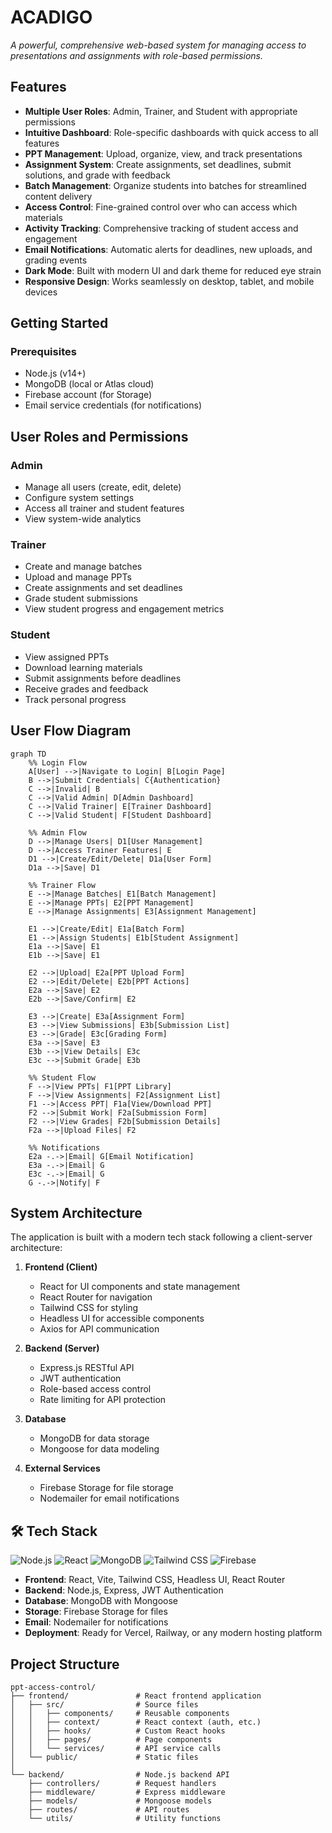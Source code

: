 # ACADIGO
*A powerful, comprehensive web-based system for managing access to presentations and assignments with role-based permissions.*

## Features

- **Multiple User Roles**: Admin, Trainer, and Student with appropriate permissions
- **Intuitive Dashboard**: Role-specific dashboards with quick access to all features
- **PPT Management**: Upload, organize, view, and track presentations
- **Assignment System**: Create assignments, set deadlines, submit solutions, and grade with feedback
- **Batch Management**: Organize students into batches for streamlined content delivery
- **Access Control**: Fine-grained control over who can access which materials
- **Activity Tracking**: Comprehensive tracking of student access and engagement
- **Email Notifications**: Automatic alerts for deadlines, new uploads, and grading events
- **Dark Mode**: Built with modern UI and dark theme for reduced eye strain
- **Responsive Design**: Works seamlessly on desktop, tablet, and mobile devices

## Getting Started

### Prerequisites

- Node.js (v14+)
- MongoDB (local or Atlas cloud)
- Firebase account (for Storage)
- Email service credentials (for notifications)

## User Roles and Permissions

### Admin
- Manage all users (create, edit, delete)
- Configure system settings
- Access all trainer and student features
- View system-wide analytics

### Trainer
- Create and manage batches
- Upload and manage PPTs
- Create assignments and set deadlines
- Grade student submissions
- View student progress and engagement metrics

### Student
- View assigned PPTs
- Download learning materials
- Submit assignments before deadlines
- Receive grades and feedback
- Track personal progress

## User Flow Diagram

```mermaid
graph TD
    %% Login Flow
    A[User] -->|Navigate to Login| B[Login Page]
    B -->|Submit Credentials| C{Authentication}
    C -->|Invalid| B
    C -->|Valid Admin| D[Admin Dashboard]
    C -->|Valid Trainer| E[Trainer Dashboard]
    C -->|Valid Student| F[Student Dashboard]
    
    %% Admin Flow
    D -->|Manage Users| D1[User Management]
    D -->|Access Trainer Features| E
    D1 -->|Create/Edit/Delete| D1a[User Form]
    D1a -->|Save| D1
    
    %% Trainer Flow
    E -->|Manage Batches| E1[Batch Management]
    E -->|Manage PPTs| E2[PPT Management]
    E -->|Manage Assignments| E3[Assignment Management]
    
    E1 -->|Create/Edit| E1a[Batch Form]
    E1 -->|Assign Students| E1b[Student Assignment]
    E1a -->|Save| E1
    E1b -->|Save| E1
    
    E2 -->|Upload| E2a[PPT Upload Form]
    E2 -->|Edit/Delete| E2b[PPT Actions]
    E2a -->|Save| E2
    E2b -->|Save/Confirm| E2
    
    E3 -->|Create| E3a[Assignment Form]
    E3 -->|View Submissions| E3b[Submission List]
    E3 -->|Grade| E3c[Grading Form]
    E3a -->|Save| E3
    E3b -->|View Details| E3c
    E3c -->|Submit Grade| E3b
    
    %% Student Flow
    F -->|View PPTs| F1[PPT Library]
    F -->|View Assignments| F2[Assignment List]
    F1 -->|Access PPT| F1a[View/Download PPT]
    F2 -->|Submit Work| F2a[Submission Form]
    F2 -->|View Grades| F2b[Submission Details]
    F2a -->|Upload Files| F2
    
    %% Notifications
    E2a -.->|Email| G[Email Notification]
    E3a -.->|Email| G
    E3c -.->|Email| G
    G -.->|Notify| F
```

## System Architecture

The application is built with a modern tech stack following a client-server architecture:

1. **Frontend (Client)**
   - React for UI components and state management
   - React Router for navigation
   - Tailwind CSS for styling
   - Headless UI for accessible components
   - Axios for API communication

2. **Backend (Server)**
   - Express.js RESTful API
   - JWT authentication
   - Role-based access control
   - Rate limiting for API protection

3. **Database**
   - MongoDB for data storage
   - Mongoose for data modeling

4. **External Services**
   - Firebase Storage for file storage
   - Nodemailer for email notifications

## 🛠️ Tech Stack
![Node.js](https://img.shields.io/badge/Node.js-43853D?style=for-the-badge&logo=node.js&logoColor=white)
![React](https://img.shields.io/badge/React-20232A?style=for-the-badge&logo=react&logoColor=61DAFB)
![MongoDB](https://img.shields.io/badge/MongoDB-4EA94B?style=for-the-badge&logo=mongodb&logoColor=white)
![Tailwind CSS](https://img.shields.io/badge/Tailwind_CSS-38B2AC?style=for-the-badge&logo=tailwind-css&logoColor=white)
![Firebase](https://img.shields.io/badge/Firebase-FFCA28?style=for-the-badge&logo=firebase&logoColor=black)
- **Frontend**: React, Vite, Tailwind CSS, Headless UI, React Router
- **Backend**: Node.js, Express, JWT Authentication
- **Database**: MongoDB with Mongoose
- **Storage**: Firebase Storage for files
- **Email**: Nodemailer for notifications
- **Deployment**: Ready for Vercel, Railway, or any modern hosting platform

## Project Structure

```
ppt-access-control/
├── frontend/               # React frontend application
│   ├── src/                # Source files
│   │   ├── components/     # Reusable components
│   │   ├── context/        # React context (auth, etc.)
│   │   ├── hooks/          # Custom React hooks
│   │   ├── pages/          # Page components
│   │   └── services/       # API service calls
│   └── public/             # Static files
│
└── backend/                # Node.js backend API
    ├── controllers/        # Request handlers
    ├── middleware/         # Express middleware
    ├── models/             # Mongoose models
    ├── routes/             # API routes
    └── utils/              # Utility functions
```
